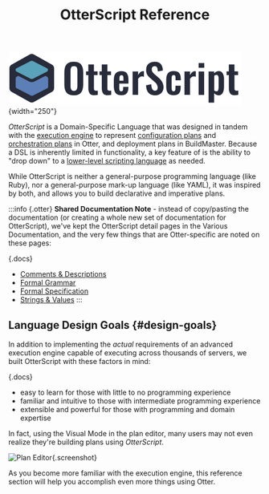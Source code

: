 ﻿---
title: OtterScript Reference
keywords: otter,otterscript,configuration-plans
---

<style>
    .info.otter {
        border-color: #9163aa;
        color: #9163aa;
    }
</style>

![](/resources/images/logos/otterscript.svg){width="250"}

*OtterScript* is a Domain-Specific Language that was designed in tandem with the [execution engine](/docs/otter/execution-engine/overview) to represent [configuration plans](../core-concepts/plans#configuration) and [orchestration plans](../core-concepts/plans#orchestration) in Otter, and deployment plans in BuildMaster. Because a DSL is inherently limited in functionality, a key feature of is the ability to "drop down" to a [lower-level scripting language](../modeling-infrastructure/powershell) as needed.

While OtterScript is neither a general-purpose programming language (like Ruby), nor a general-purpose mark-up language (like YAML), it was inspired by both, and allows you to build declarative and imperative plans.

:::info {.otter}
**Shared Documentation Note** - instead of copy/pasting the documentation (or creating a whole new set of documentation for OtterScript), we've kept the OtterScript detail pages in the Various Documentation, and the very few things that are Otter-specific are noted on these pages:

{.docs}
- [Comments & Descriptions](/docs/various/execution-engine/otterscript/comments-and-descriptions)
- [Formal Grammar](/docs/various/execution-engine/otterscript/formal-grammar)
- [Formal Specification](/docs/various/execution-engine/otterscript/formal-specification)
- [Strings & Values](/docs/various/execution-engine/otterscript/strings-and-literals)
:::


## Language Design Goals {#design-goals}

In addition to implementing the *actual* requirements of an advanced execution engine capable of executing across thousands of servers, we built OtterScript with these factors in mind:

{.docs}
- easy to learn for those with little to no programming experience
- familiar and intuitive to those with intermediate programming experience
- extensible and powerful for those with programming and domain expertise

In fact, using the Visual Mode in the plan editor, many users may not even realize they're building plans using *OtterScript*.

![Plan Editor](/otter/otter-text.gif){.screenshot}

As you become more familiar with the execution engine, this reference section will help you accomplish even more things using Otter.

